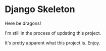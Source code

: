 Django Skeleton
===============

Here be dragons! 

I'm still in the process of updating this project.

It's pretty apparent what this project is.  Enjoy.
